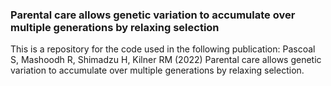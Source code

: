 ### Parental care allows genetic variation to accumulate over multiple generations by relaxing selection

This is a repository for the code used in the following publication: Pascoal S, Mashoodh R, Shimadzu H, Kilner RM (2022) Parental care allows genetic variation to accumulate over multiple generations by relaxing selection.


